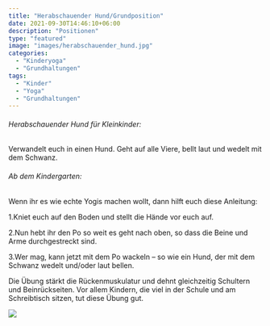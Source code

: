 ```yaml
---
title: "Herabschauender Hund/Grundposition"
date: 2021-09-30T14:46:10+06:00
description: "Positionen"
type: "featured"
image: "images/herabschauender_hund.jpg"
categories: 
  - "Kinderyoga"
  - "Grundhaltungen"
tags:
  - "Kinder"
  - "Yoga"
  - "Grundhaltungen"
---
```



###### Herabschauender Hund für Kleinkinder:

Verwandelt euch in einen Hund. Geht auf alle Viere, bellt laut und wedelt mit dem Schwanz.

###### Ab dem Kindergarten:

Wenn ihr es wie echte Yogis machen wollt, dann hilft euch diese Anleitung:

1.Kniet euch auf den Boden und stellt die Hände vor euch auf.

2.Nun hebt ihr den Po so weit es geht nach oben, so dass die Beine und Arme durchgestreckt sind.

3.Wer mag, kann jetzt mit dem Po wackeln – so wie ein Hund, der mit dem Schwanz wedelt und/oder laut bellen.

Die Übung stärkt die Rückenmuskulatur und dehnt gleichzeitig Schultern und Beinrückseiten. Vor allem Kindern, die viel in der Schule und am Schreibtisch sitzen, tut diese Übung gut.

![](../images/post-img.jpg)


